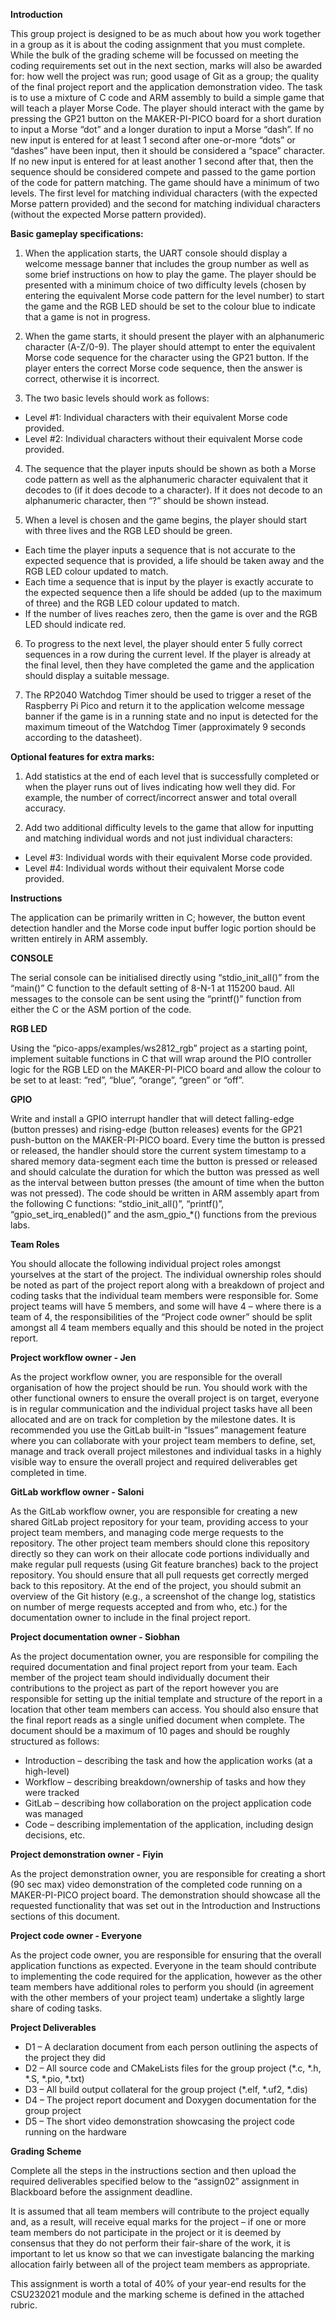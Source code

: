 **Introduction**

This group project is designed to be as much about how you work together in a group as it is about the coding assignment that you must complete. While the bulk of the grading scheme will be focussed on meeting the coding requirements set out in the next section, marks will also be awarded for: how well the project was run; good usage of Git as a group; the quality of the final project report and the application demonstration video.
The task is to use a mixture of C code and ARM assembly to build a simple game that will teach a player Morse Code. The player should interact with the game by pressing the GP21 button on the MAKER-PI-PICO board for a short duration to input a Morse “dot” and a longer duration to input a Morse “dash”. If no new input is entered for at least 1 second after one-or-more “dots” or “dashes” have been input, then it should be considered a “space” character. If no new input is entered for at least another 1 second after that, then the sequence should be considered compete and passed to the game portion of the code for pattern matching. The game should have a minimum of two levels. The first level for matching individual characters (with the expected Morse pattern provided) and the second for matching individual characters (without the expected Morse pattern provided).

**Basic gameplay specifications:**



1. When the application starts, the UART console should display a welcome message banner that includes the group number as well as some brief instructions on how to play the game. The player should be presented with a minimum choice of two difficulty levels (chosen by entering the equivalent Morse code pattern for the level number) to start the game and the RGB LED should be set to the colour blue to indicate that a game is not in progress.

2. When the game starts, it should present the player with an alphanumeric character (A-Z/0-9). The player should attempt to enter the equivalent Morse code sequence for the character using the GP21 button. If the player enters the correct Morse code sequence, then the answer is correct, otherwise it is incorrect.


3. The two basic levels should work as follows:
- Level #1: Individual characters with their equivalent Morse code provided.
- Level #2: Individual characters without their equivalent Morse code provided.

4. The sequence that the player inputs should be shown as both a Morse code pattern as well as the alphanumeric character equivalent that it decodes to (if it does decode to a character). If it does not decode to an alphanumeric character, then “?” should be shown instead.

5. When a level is chosen and the game begins, the player should start with three lives and the RGB LED should be green.
- Each time the player inputs a sequence that is not accurate to the expected sequence that is provided, a life should be taken away and the RGB LED colour updated to match.
- Each time a sequence that is input by the player is exactly accurate to the expected sequence then a life should be added (up to the maximum of three) and the RGB LED colour updated to match.
- If the number of lives reaches zero, then the game is over and the RGB LED should indicate red.

6. To progress to the next level, the player should enter 5 fully correct sequences in a row during the current level. 
If the player is already at the final level, then they have completed the game and the application should display a suitable message.

7. The RP2040 Watchdog Timer should be used to trigger a reset of the Raspberry Pi Pico and return it to the application welcome message banner if the game is in a running state and no input is detected for the maximum timeout of the Watchdog Timer (approximately 9 seconds according to the datasheet).
 
**Optional features for extra marks:**

1. Add statistics at the end of each level that is successfully completed or when the player runs out of lives indicating how well they did. For example, the number of correct/incorrect answer and total overall accuracy.

2. Add two additional difficulty levels to the game that allow for inputting and matching individual words and not just individual characters:
- Level #3: Individual words with their equivalent Morse code provided.
- Level #4: Individual words without their equivalent Morse code provided.

****Instructions****

The application can be primarily written in C; however, the button event detection handler and the Morse code input buffer logic portion should be written entirely in ARM assembly.
 
**CONSOLE** 

The serial console can be initialised directly using “stdio_init_all()” from the “main()”  C function to the default setting of 8-N-1 at 115200 baud. All messages to the console can be sent using the “printf()” function from either the C or the ASM portion of the code.
 
**RGB LED**

Using the “pico-apps/examples/ws2812_rgb” project as a starting point, implement suitable functions in C that will wrap around the PIO controller logic for the RGB LED on the MAKER-PI-PICO board and allow the colour to be set to at least: “red”, “blue”, “orange”, “green” or “off”.
 
**GPIO**

Write and install a GPIO interrupt handler that will detect falling-edge (button presses) and rising-edge (button releases) events for the GP21 push-button on the MAKER-PI-PICO board. Every time the button is pressed or released, the handler should store the current system timestamp to a shared memory data-segment each time the button is pressed or released and should calculate the duration for which the button was pressed as well as the interval between button presses (the amount of time when the button was not pressed). The code should be written in ARM assembly apart from the following C functions: “stdio_init_all()”, “printf()”, “gpio_set_irq_enabled()” and the asm_gpio_*() functions from the previous labs.

****Team Roles****

You should allocate the following individual project roles amongst yourselves at the start of the project. The individual ownership roles should be noted as part of the project report along with a breakdown of project and coding tasks that the individual team members were responsible for. Some project teams will have 5 members, and some will have 4 – where there is a team of 4, the responsibilities of the “Project code owner” should be split amongst all 4 team members equally and this should be noted in the project report.
 
**Project workflow owner - Jen**

As the project workflow owner, you are responsible for the overall organisation of how the project should be run.  You should work with the other functional owners to ensure the overall project is on target, everyone is in regular communication and the individual project tasks have all been allocated and are on track for completion by the milestone dates. It is recommended you use the GitLab built-in “Issues” management feature where you can collaborate with your project team members to define, set, manage and track overall project milestones and individual tasks in a highly visible way to ensure the overall project and required deliverables get completed in time.

**GitLab workflow owner - Saloni**

As the GitLab workflow owner, you are responsible for creating a new shared GitLab project repository for your team, providing access to your project team members, and managing code merge requests to the repository. The other project team members should clone this repository directly so they can work on their allocate code portions individually and make regular pull requests (using Git feature branches) back to the project repository. You should ensure that all pull requests get correctly merged back to this repository.  At the end of the project, you should submit an overview of the Git history (e.g., a screenshot of the change log, statistics on number of merge requests accepted and from who, etc.) for the documentation owner to include in the final project report.
 
**Project documentation owner - Siobhan**

As the project documentation owner, you are responsible for compiling the required documentation and final project report from your team. Each member of the project team should individually document their contributions to the project as part of the report however you are responsible for setting up the initial template and structure of the report in a location that other team members can access. You should also ensure that the final report reads as a single unified document when complete. The document should be a maximum of 10 pages and should be roughly structured as follows:
- Introduction – describing the task and how the application works (at a high-level)
- Workflow – describing breakdown/ownership of tasks and how they were tracked
- GitLab – describing how collaboration on the project application code was managed
- Code – describing implementation of the application, including design decisions, etc.
 
**Project demonstration owner - Fiyin**

As the project demonstration owner, you are responsible for creating a short (90 sec max) video demonstration of the completed code running on a MAKER-PI-PICO project board. The demonstration should showcase all the requested functionality that was set out in the Introduction and Instructions sections of this document.
 
**Project code owner - Everyone**

As the project code owner, you are responsible for ensuring that the overall application functions as expected. Everyone in the team should contribute to implementing the code required for the application, however as the other team members have additional roles to perform you should (in agreement with the other members of your project team) undertake a slightly large share of coding tasks.

****Project Deliverables****

- D1 – A declaration document from each person outlining the aspects of the project they did
- D2 – All source code and CMakeLists files for the group project (*.c, *.h, *.S, *.pio, *.txt)
- D3 – All build output collateral for the group project (*.elf, *.uf2, *.dis)
- D4 – The project report document and Doxygen documentation for the group project
- D5 – The short video demonstration showcasing the project code running on the hardware

****Grading Scheme****

Complete all the steps in the instructions section and then upload the required deliverables specified below to the “assign02” assignment in Blackboard before the assignment deadline.

It is assumed that all team members will contribute to the project equally and, as a result, will receive equal marks for the project – if one or more team members do not participate in the project or it is deemed by consensus that they do not perform their fair-share of the work, it is important to let us know so that we can investigate balancing the marking allocation fairly between all of the project team members as appropriate.

This assignment is worth a total of 40% of your year-end results for the CSU232021 module and the marking scheme is defined in the attached rubric.
